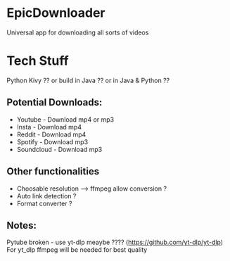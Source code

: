 # EpicDownloader
Universal app for downloading all sorts of videos

# Tech Stuff
Python Kivy ?? or build in Java ?? or in Java & Python ??

## Potential Downloads:
- Youtube - Download mp4 or mp3
- Insta - Download mp4
- Reddit - Download mp4
- Spotify - Download mp3
- Soundcloud - Download mp3

## Other functionalities
- Choosable resolution --> ffmpeg allow conversion ?
- Auto link detection ?
- Format converter ?

## Notes:
Pytube broken - use yt-dlp meaybe ???? (https://github.com/yt-dlp/yt-dlp)
For yt_dlp ffmpeg will be needed for best quality